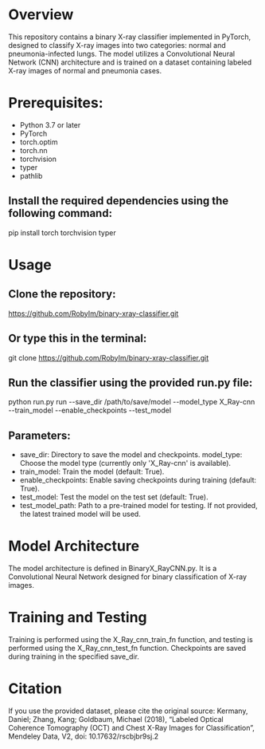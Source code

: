 # Overview
This repository contains a binary X-ray classifier implemented in PyTorch, designed to classify X-ray images into two categories: normal and pneumonia-infected lungs. 
The model utilizes a Convolutional Neural Network (CNN) architecture and is trained on a dataset containing labeled X-ray images of normal and pneumonia cases.

# Prerequisites:
- Python 3.7 or later
- PyTorch
- torch.optim
- torch.nn
- torchvision
- typer
- pathlib

## Install the required dependencies using the following command:
pip install torch torchvision typer

# Usage

## Clone the repository:
https://github.com/RobyIm/binary-xray-classifier.git

## Or type this in the terminal:
git clone https://github.com/RobyIm/binary-xray-classifier.git

## Run the classifier using the provided run.py file:
python run.py run --save_dir /path/to/save/model --model_type X_Ray-cnn --train_model --enable_checkpoints --test_model

## Parameters:
- save_dir: Directory to save the model and checkpoints.
 model_type: Choose the model type (currently only 'X_Ray-cnn' is available).
- train_model: Train the model (default: True).
- enable_checkpoints: Enable saving checkpoints during training (default: True).
- test_model: Test the model on the test set (default: True).
- test_model_path: Path to a pre-trained model for testing. If not provided, the latest trained model will be used.

# Model Architecture
The model architecture is defined in BinaryX_RayCNN.py. It is a Convolutional Neural Network designed for binary classification of X-ray images.

# Training and Testing
Training is performed using the X_Ray_cnn_train_fn function, and testing is performed using the X_Ray_cnn_test_fn function. Checkpoints are saved 
during training in the specified save_dir.

# Citation

If you use the provided dataset, please cite the original source:
Kermany, Daniel; Zhang, Kang; Goldbaum, Michael (2018), “Labeled Optical Coherence Tomography (OCT) and Chest X-Ray Images for Classification”, 
Mendeley Data, V2, doi: 10.17632/rscbjbr9sj.2
